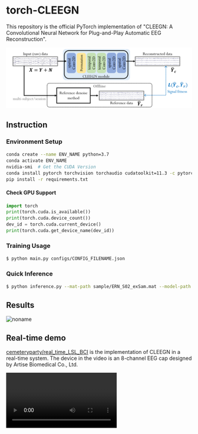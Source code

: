 # torch-CLEEGN

This repository is the official PyTorch implementation of "CLEEGN: A Convolutional Neural Network for Plug-and-Play Automatic EEG Reconstruction".

![noname](_resources/ea62b68889f6fcd30fc62b992c2e183913fe8202.png)

## Instruction

### Environment Setup ###

```sh
conda create --name ENV_NAME python=3.7
conda activate ENV_NAME
nvidia-smi  # Get the CUDA Version
conda install pytorch torchvision torchaudio cudatoolkit=11.3 -c pytorch
pip install -r requirements.txt
```

#### Check GPU Support

```py
import torch
print(torch.cuda.is_available())
print(torch.cuda.device_count())
dev_id = torch.cuda.current_device()
print(torch.cuda.get_device_name(dev_id))
```

### Training Usage

```sh
$ python main.py configs/CONFIG_FILENAME.json
```

### Quick Inference

```sh
$ python inference.py --mat-path sample/ERN_S02_exSam.mat --model-path weights/weight-0.pth
```

## Results

![noname](_resources/37a5301a88da334dc5afc5b63979daa0f3f45e68.png)

## Real-time demo

[cemeteryparty/real_time_LSL_BCI](https://github.com/cemeteryparty/real_time_LSL_BCI) is the implementation of CLEEGN in a real-time system. The device in the video is an 8-channel EEG cap designed by Artise Biomedical Co., Ltd.

![demo](_resources/a541b67d5e1c364b-20240108dem0.mkv)
